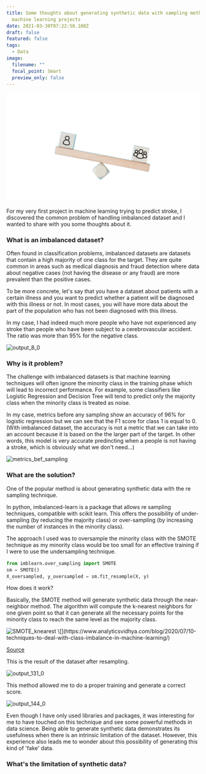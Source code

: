 ```yaml
---
title: Some thoughts about generating synthetic data with sampling method in
  machine learning projects
date: 2021-03-30T07:22:58.108Z
draft: false
featured: false
tags:
  - Data
image:
  filename: ""
  focal_point: Smart
  preview_only: false
---
```

![](imbalanced-dataset.jpg)



For my very first project in machine learning trying to predict stroke, I discovered the common problem of handling imbalanced dataset and I wanted to share with you some thoughts about it. 

### What is an imbalanced dataset?

Often found in classification problems, imbalanced datasets are datasets that contain a high majority of one class for the target. They are quite common in areas such as medical diagnosis and fraud detection where data about negative cases (not having the disease or any fraud) are more prevalent than the positive cases. 

To be more concrete, let's say that you have a dataset about patients with a certain illness and you want to predict whether a patient will be diagnosed with this illness or not. In most cases, you will have more data about the part of the population who has not been diagnosed with this illness. 

In my case, I had indeed much more people who have not experienced any stroke than people who have been subject to a cerebrovascular accident. The ratio was more than 95% for the negative class.

![output_8_0](https://user-images.githubusercontent.com/19218787/112954641-28656e00-9171-11eb-9796-5ddb4d790652.png)

### Why is it problem?

The challenge with imbalanced datasets is that machine learning techniques will often ignore the minority class in the training phase which will lead to incorrect performance. For example, some classifiers like Logistic Regression and Decision Tree will tend to predict only the majority class when the minority class is treated as noise. 

In my case, metrics before any sampling show an accuracy of 96% for logistic regression but we can see that the F1 score for class 1 is equal to 0. (With imbalanced dataset, the accuracy is not a metric that we can take into an account because it is based on the the larger part of the target. In other words, this model is very accurate predincting when a people is not having a stroke, which is obviously what we don't need...)

<img width="526" alt="metrics_bef_sampling" src="https://user-images.githubusercontent.com/19218787/112955813-6616c680-9172-11eb-96bc-384a6217e96e.png">

### What are the solution?

One of the popular method is about generating synthetic data with the re sampling technique. 

In python, imbalanced-learn is a package that allows re sampling techniques, compatible with scikit learn. This offers the possibility of under-sampling (by reducing the majority class) or over-sampling (by increasing the number of instances in the minority class). 

The approach I used was to oversample the minority class with the SMOTE technique as my minority class would be too small for an effective training if I were to use the undersampling technique. 

```python
from imblearn.over_sampling import SMOTE
sm = SMOTE()
X_oversampled, y_oversampled = sm.fit_resample(X, y)
```

How does it work? 

Basically, the SMOTE method will generate synthetic data through the near-neighbor method. The algorithm will compute the k-nearest neighbors for one given point so that it can generate all the necessary points for the minority class to reach the same level as the majority class. 

<img width="768" alt="SMOTE_knearest" src="https://user-images.githubusercontent.com/19218787/112955717-4ed7d900-9172-11eb-9611-816c4562fa24.png">
\[](https://www.analyticsvidhya.com/blog/2020/07/10-techniques-to-deal-with-class-imbalance-in-machine-learning/)

[Source](https://www.analyticsvidhya.com/blog/2020/07/10-techniques-to-deal-with-class-imbalance-in-machine-learning/)

This is the result of the dataset after resampling.

![output_131_0](https://user-images.githubusercontent.com/19218787/112955914-7a5ac380-9172-11eb-8cb4-96a3444f91ed.png)

This method allowed me to do a proper training and generate a correct score. 

![output_144_0](https://user-images.githubusercontent.com/19218787/112956518-21d7f600-9173-11eb-8632-8e665165f7c9.png)

Even though I have only used libraries and packages, it was interesting for me to have touched on this technique and see some powerful methods in data science. Being able to generate synthetic data demonstrates its usefulness when there is an intrinsic limitation of the dataset. However, this experience also leads me to wonder about this possibility of generating this kind of 'fake' data. 

### What's the limitation of synthetic data?